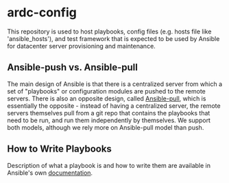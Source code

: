 
# ardc-config
This repository is used to host playbooks, config files (e.g. hosts file like 'ansible\_hosts'), and test framework that is expected to be used by Ansible for datacenter server provisioning and maintenance.

## Ansible-push vs. Ansible-pull
The main design of Ansible is that there is a centralized server from which a set of "playbooks" or configuration modules are pushed to the remote servers. There is also an opposite design, called [Ansible-pull](http://docs.ansible.com/ansible/playbooks_intro.html#ansible-pull), which is essentially the opposite - instead of having a centralized server, the remote servers themselves pull from a git repo that contains the playbooks that need to be run, and run them independently by themselves. We support both models, although we rely more on Ansible-pull model than push. 

## How to Write Playbooks
Description of what a playbook is and how to write them are available in Ansible's own [documentation](http://docs.ansible.com/ansible/playbooks_intro.html). 

